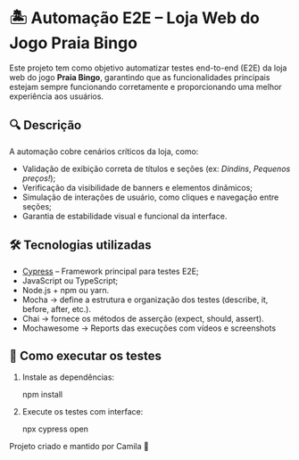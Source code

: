 # 🏝️ Automação E2E – Loja Web do Jogo Praia Bingo

Este projeto tem como objetivo automatizar testes end-to-end (E2E) da loja web do jogo **Praia Bingo**, garantindo que as funcionalidades principais estejam sempre funcionando corretamente e proporcionando uma melhor experiência aos usuários.

## 🔍 Descrição

A automação cobre cenários críticos da loja, como:

- Validação de exibição correta de títulos e seções (ex: *Dindins*, *Pequenos preços!*);
- Verificação da visibilidade de banners e elementos dinâmicos;
- Simulação de interações de usuário, como cliques e navegação entre seções;
- Garantia de estabilidade visual e funcional da interface.

## 🛠️ Tecnologias utilizadas

- [Cypress](https://www.cypress.io/) – Framework principal para testes E2E;
- JavaScript ou TypeScript;
- Node.js + npm ou yarn.
- Mocha → define a estrutura e organização dos testes (describe, it, before, after, etc.).
- Chai → fornece os métodos de asserção (expect, should, assert).
- Mochawesome → Reports das execuções com vídeos e screenshots

## 🚀 Como executar os testes

1. Instale as dependências:

   npm install

2. Execute os testes com interface:

    npx cypress open

Projeto criado e mantido por Camila 🧪
